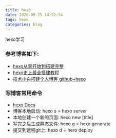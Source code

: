 ```yaml
---
title: hexo
date: 2020-09-25 14:52:54
tags: hexo
categories: blog
---
```


hexo学习

<!--more-->

### 参考博客如下:

- [hexo从零开始到搭建完整](https://www.cnblogs.com/visugar/p/6821777.html)
- [hexo史上最全搭建教程](https://blog.csdn.net/sinat_37781304/article/details/82729029)
- [技术小白搭建个人博客 github+hexo](https://zhuanlan.zhihu.com/p/32957389)


### 写博客常用命令
- [hexo Docs](https://hexo.io/docs/writing)
 - 博客本地启动:  hexo s  = hexo server
 - 本地创建一个新的页面: hexo new [title]
 - 写完之后生成静态文件: hexo g = hexo generate
 - 提交到远程git上: hexo d   = hero deploy



